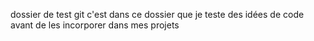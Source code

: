 dossier de test git
c'est dans ce dossier que je teste des idées de code avant de les incorporer dans mes projets

